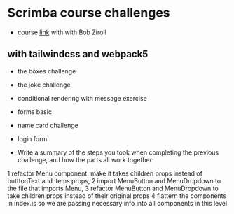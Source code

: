 # Scrimba course challenges

* course [link](https://scrimba.com/learn/learnreact) with with Bob Ziroll

## with tailwindcss and webpack5

* the boxes challenge
* the joke challenge
* conditional rendering with message exercise
* forms basic
* name card challenge
* login form


* Write a summary of the steps you took when completing
the previous challenge, and how the parts all work
together:

1 refactor Menu component: make it takes children props instead of butttonText and items props, 
2 import MenuButton and MenuDropdown to the file that imports Menu, 
3 refactor MenuButton and MenuDropdown to take children props instead of their original props
4 flattern the components in index.js so we are passing necessary info into all components in this level